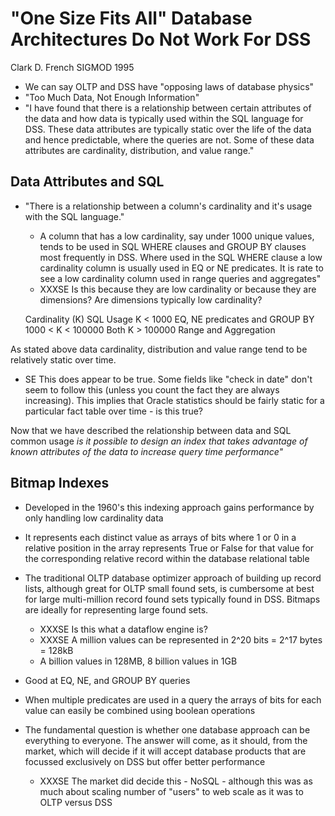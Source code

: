 # "One Size Fits All" Database Architectures Do Not Work For DSS
Clark D. French
SIGMOD
1995

* We can say OLTP and DSS have "opposing laws of database physics"
* "Too Much Data, Not Enough Information"
* "I have found that there is a relationship between certain attributes of the
  data and how data is typically  used within the SQL language for DSS.  These
data attributes are typically static over the life of the data and hence
predictable, where the queries are not.  Some of these data attributes are
cardinality, distribution, and value range."
 
## Data Attributes and SQL

* "There is a relationship between a column's cardinality and it's usage with
  the SQL language."
  - A column that has a low cardinality, say under 1000 unique values, tends
    to be used in SQL WHERE clauses and GROUP BY clauses most frequently in
DSS.  Where used in the SQL WHERE clause a low cardinality column is usually
used in EQ or NE predicates.  It is rate to see a low cardinality column used
in range queries and aggregates"
  - XXXSE Is this because they are low cardinality or because they are
    dimensions?  Are dimensions typically low cardinality?

  Cardinality (K)           SQL Usage
  K < 1000                  EQ, NE predicates and GROUP BY
  1000 < K < 100000         Both
  K > 100000                Range and Aggregation

As stated above data cardinality, distribution and value range tend to be
relatively static over time.
  - SE This does appear to be true.  Some fields like "check in date" don't
    seem to follow this (unless you count the fact they are always
increasing).  This implies that Oracle statistics should be fairly static for
a particular fact table over time - is this true?

Now that we have described the relationship between data and SQL common usage
*is it possible to design an index that takes advantage of known attributes of
the data to increase query time performance"*

## Bitmap Indexes

* Developed in the 1960's this indexing approach gains performance by only
  handling low cardinality data
* It represents each distinct value as arrays of bits where 1 or 0 in a
  relative position in the array represents True or False for that value for
the corresponding relative record within the database relational table

* The traditional OLTP database optimizer approach of building up record
  lists, although great for OLTP small found sets, is cumbersome at best for
large multi-million record found sets typically found in DSS.  Bitmaps are
ideally for representing large found sets.
  - XXXSE Is this what a dataflow engine is?
  - XXXSE A million values can be represented in 2^20 bits = 2^17 bytes =
    128kB
  - A billion values in 128MB, 8 billion values in 1GB
* Good at EQ, NE, and GROUP BY queries
* When multiple predicates are used in a query the arrays of bits for each
  value can easily be combined using boolean operations
* The fundamental question is whether one database approach can be everything
  to everyone.  The answer will come, as it should, from the market, which
will decide if it will accept database products that are focussed exclusively
on DSS but offer better performance
  - XXXSE The market did decide this - NoSQL - although this was as much about
    scaling number of "users" to web scale as it was to OLTP versus DSS
 

